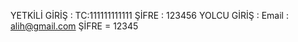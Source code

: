 YETKİLİ GİRİŞ : TC:111111111111  ŞİFRE : 123456
YOLCU GİRİŞ : Email : alih@gmail.com  ŞİFRE = 12345
